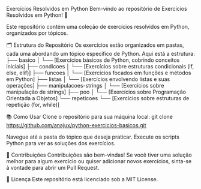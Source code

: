 Exercícios Resolvidos em Python
Bem-vindo ao repositório de Exercícios Resolvidos em Python! 🎉

Este repositório contém uma coleção de exercícios resolvidos em Python, organizados por tópicos.

🗂️ Estrutura do Repositório
Os exercícios estão organizados em pastas, cada uma abordando um tópico específico de Python. Aqui está a estrutura:
├── basico
│   └── [Exercícios básicos de Python, cobrindo conceitos iniciais]
├── condicoes
│   └── [Exercícios sobre estruturas condicionais (if, else, elif)]
├── funcoes
│   └── [Exercícios focados em funções e métodos em Python]
├── listas
│   └── [Exercícios envolvendo listas e suas operações]
├── manipulacoes-strings
│   └── [Exercícios sobre manipulação de strings]
├── poo
│   └── [Exercícios sobre Programação Orientada a Objetos]
└── repeticoes
    └── [Exercícios sobre estruturas de repetição (for, while)]
    
📚 Como Usar
Clone o repositório para sua máquina local:
git clone https://github.com/anajux/python-exercicios-basicos.git

Navegue até a pasta do tópico que deseja praticar.
Execute os scripts Python para ver as soluções dos exercícios.

🤝 Contribuições
Contribuições são bem-vindas! Se você tiver uma solução melhor para algum exercício ou quiser adicionar novos exercícios, sinta-se à vontade para abrir um Pull Request.

📝 Licença
Este repositório está licenciado sob a MIT License.
